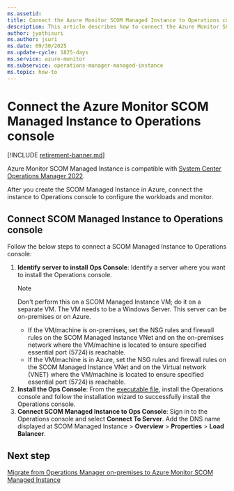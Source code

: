 ```yaml
---
ms.assetid: 
title: Connect the Azure Monitor SCOM Managed Instance to Operations console
description: This article describes how to connect the Azure Monitor SCOM Managed Instance to Operations console.
author: jyothisuri
ms.author: jsuri
ms.date: 09/30/2025
ms.update-cycle: 1825-days
ms.service: azure-monitor
ms.subservice: operations-manager-managed-instance
ms.topic: how-to
---
```


# Connect the Azure Monitor SCOM Managed Instance to Operations console

[!INCLUDE [retirement-banner.md](includes/retirement-banner.md)]

Azure Monitor SCOM Managed Instance is compatible with [System Center Operations Manager 2022](https://www.microsoft.com/download/details.aspx?id=104038).

After you create the SCOM Managed Instance in Azure, connect the instance to Operations console to configure the workloads and monitor.

## Connect SCOM Managed Instance to Operations console

Follow the below steps to connect a SCOM Managed Instance to Operations console:

1. **Identify server to install Ops Console**: Identify a server where you want to install the Operations console. 
     >[!Note]
     >Don't perform this on a SCOM Managed Instance VM; do it on a separate VM. The VM needs to be a Windows Server. This server can be on-premises or on Azure.
     >- If the VM/machine is on-premises, set the NSG rules and firewall rules on the SCOM Managed Instance VNet and on the on-premises network where the VM/machine is located to ensure specified essential port (5724) is reachable.
     >- If the VM/machine is in Azure, set the NSG rules and firewall rules on the SCOM Managed Instance VNet and on the Virtual network (VNET) where the VM/machine is located to ensure specified essential port (5724) is reachable.
1. **Install the Ops Console**: From the [executable file](https://go.microsoft.com/fwlink/?linkid=2212475), install the Operations console and follow the installation wizard to successfully install the Operations console.
1. **Connect SCOM Managed Instance to Ops Console**: Sign in to the Operations console and select **Connect To Server**. Add the DNS name displayed at SCOM Managed Instance > **Overview** > **Properties** > **Load Balancer**.

## Next step

[Migrate from Operations Manager on-premises to Azure Monitor SCOM Managed Instance](migrate-to-operations-manager-managed-instance.md)


